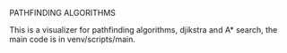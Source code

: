 PATHFINDING ALGORITHMS

This is a visualizer for pathfinding algorithms, djikstra and A* search, the main code is in venv/scripts/main.
